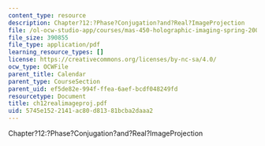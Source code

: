 ```yaml
---
content_type: resource
description: Chapter?12:?Phase?Conjugation?and?Real?ImageProjection
file: /ol-ocw-studio-app/courses/mas-450-holographic-imaging-spring-2003/5745e1522141ac80d81381bcba2daaa2_ch12realimageproj.pdf
file_size: 390855
file_type: application/pdf
learning_resource_types: []
license: https://creativecommons.org/licenses/by-nc-sa/4.0/
ocw_type: OCWFile
parent_title: Calendar
parent_type: CourseSection
parent_uid: ef5de82e-994f-ffea-6aef-bcdf048249fd
resourcetype: Document
title: ch12realimageproj.pdf
uid: 5745e152-2141-ac80-d813-81bcba2daaa2
---
```

Chapter?12:?Phase?Conjugation?and?Real?ImageProjection